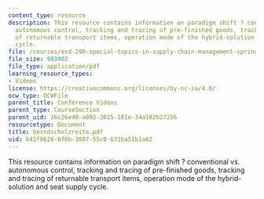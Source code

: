 ```yaml
---
content_type: resource
description: This resource contains information on paradigm shift ? conventional vs.
  autonomous control, tracking and tracing of pre-finished goods, tracking and tracing
  of returnable transport items, operation mode of the hybrid-solution and seat supply
  cycle.
file: /courses/esd-290-special-topics-in-supply-chain-management-spring-2005/b42f06266f8b308755c0631ba51b1a62_berndscholzreite.pdf
file_size: 983402
file_type: application/pdf
learning_resource_types:
- Videos
license: https://creativecommons.org/licenses/by-nc-sa/4.0/
ocw_type: OCWFile
parent_title: Conference Videos
parent_type: CourseSection
parent_uid: 16c26e40-a092-2015-181e-34a102b27256
resourcetype: Document
title: berndscholzreite.pdf
uid: b42f0626-6f8b-3087-55c0-631ba51b1a62
---
```

This resource contains information on paradigm shift ? conventional vs. autonomous control, tracking and tracing of pre-finished goods, tracking and tracing of returnable transport items, operation mode of the hybrid-solution and seat supply cycle.